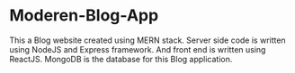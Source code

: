 # Moderen-Blog-App
This a Blog website created using MERN stack. Server side code is written using NodeJS and Express framework. And front end is written using ReactJS.
MongoDB is the database for this Blog application.
